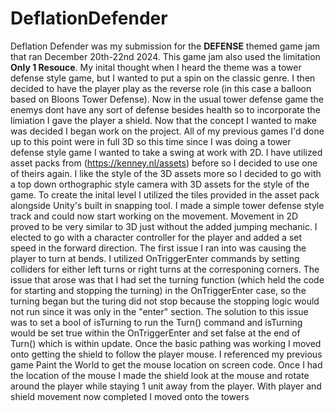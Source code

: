 # DeflationDefender
Deflation Defender was my submission for the **DEFENSE** themed game jam that ran December 20th-22nd 2024. This game jam also used the limitation **Only 1 Resouce**. My inital thought when I heard the theme was a tower defense style game, but I wanted to put a spin on the classic genre. I then decided to have the player play as the reverse role (in this case a balloon based on Bloons Tower Defense). Now in the usual tower defense game the enemys dont have any sort of defense besides health so to incorporate the limiation I gave the player a shield. Now that the concept I wanted to make was decided I began work on the project. All of my previous games I'd done up to this point were in full 3D so this time since I was doing a tower defense style game I wanted to take a swing at work with 2D. I have utilized asset packs from (https://kenney.nl/assets) before so I decided to use one of theirs again. I like the style of the 3D assets more so I decided to go with a top down orthographic style camera with 3D assets for the style of the game. To create the inital level I utilized the tiles provided in the asset pack alongside Unity's built in snapping tool. I made a simple tower defense style track and could now start working on the movement. Movement in 2D proved to be very similar to 3D just without the added jumping mechanic. I elected to go with a character controller for the player and added a set speed in the forward direction. The first issue I ran into was causing the player to turn at bends. I utilized OnTriggerEnter commands by setting colliders for either left turns or right turns at the corresponing corners. The issue that arose was that I had set the turning function (which held the code for starting and stopping the turning) in the OnTriggerEnter case, so the turning began but the turing did not stop because the stopping logic would not run since it was only in the "enter" section. The solution to this issue was to set a bool of isTurning to run the Turn() command and isTurning would be set true within the OnTriggerEnter and set false at the end of Turn() which is within update. Once the basic pathing was working I moved onto getting the shield to follow the player mouse. I referenced my previous game Paint the World to get the mouse location on screen code. Once I had the location of the mouse I made the shield look at the mouse and rotate around the player while staying 1 unit away from the player. With player and shield movement now completed I moved onto the towers
